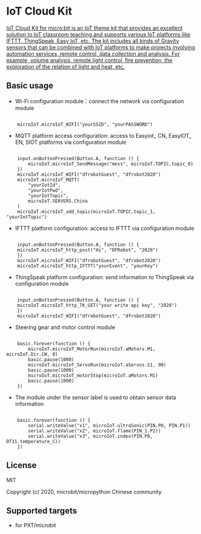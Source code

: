 # IoT Cloud Kit

[IoT Cloud Kit for micro:bit is an IoT theme kit that provides an excellent solution to IoT classroom teaching and supports various IoT platforms like IFTTT, ThingSpeak, Easy IoT, etc. The kit includes all kinds of Gravity sensors that can be combined with IoT platforms to make projects involving automation services, remote control, data collection and analysis. For example, volume analysis, remote light control, fire prevention, the exploration of the relation of light and heat, etc. ](https://wiki.dfrobot.com/_SKU_KIT0161-EN_IoT_Cloud_Kit_for_micro:bit)

## Basic usage

* Wi-Fi configuration module：connect the network via configuration module

```blocks

    microIoT.microIoT_WIFI("yourSSID", "yourPASSWORD")

```

* MQTT platform access configuration: access to Easyiot_ CN, EasyIOT_ EN, SIOT platforms via configuration module

```blocks

    input.onButtonPressed(Button.A, function () {
        microIoT.microIoT_SendMessage("mess", microIoT.TOPIC.topic_0)
    })
    microIoT.microIoT_WIFI("dfrobotGuest", "dfrobot2020")
    microIoT.microIoT_MQTT(
        "yourIotId",
        "yourIotPwd",
        "yourIotTopic",
        microIoT.SERVERS.China
    )
    microIoT.microIoT_add_topic(microIoT.TOPIC.topic_1, "yourIotTopic")

```
* IFTTT platform configuration: access to IFTTT via configuration module  

```blocks

    input.onButtonPressed(Button.A, function () {
    microIoT.microIoT_http_post("Hi", "DFRobot", "2020")
    })
    microIoT.microIoT_WIFI("dfrobotGuest", "dfrobot2020")
    microIoT.microIoT_http_IFTTT("yourEvent", "yourKey")

```
* ThingSpeak platform configuration: send information to ThingSpeak via configuration module 

```blocks

    input.onButtonPressed(Button.A, function () {
    microIoT.microIoT_http_TK_GET("your write api key", "2020")
    })
    microIoT.microIoT_WIFI("dfrobotGuest", "dfrobot2020")

```
* Steering gear and motor control module

```blocks

    basic.forever(function () {
        microIoT.microIoT_MotorRun(microIoT.aMotors.M1, microIoT.Dir.CW, 0)
        basic.pause(1000)
        microIoT.microIoT_ServoRun(microIoT.aServos.S1, 90)
        basic.pause(1000)
        microIoT.microIoT_motorStop(microIoT.aMotors.M1)
        basic.pause(1000)
    })

```
* The module under the sensor label is used to obtain sensor data information

```blocks

    basic.forever(function () {
        serial.writeValue("x1", microIoT.ultraSonic(PIN.P0, PIN.P1))
        serial.writeValue("x2", microIoT.flame(PIN_1.P2))
        serial.writeValue("x3", microIoT.index(PIN.P8, DT11.temperature_C))
    })

```


## License

MIT

Copyright (c) 2020, microbit/micropython Chinese community  

## Supported targets

* for PXT/microbit